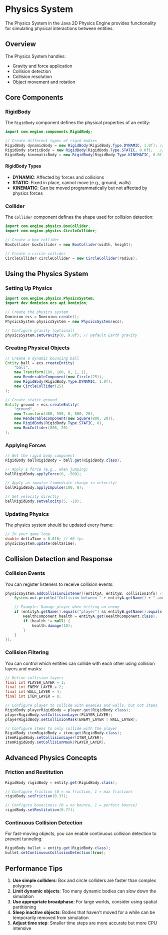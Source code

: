 # Physics System

The Physics System in the Java 2D Physics Engine provides functionality for simulating physical interactions between entities.

## Overview

The Physics System handles:
- Gravity and force application
- Collision detection
- Collision resolution
- Object movement and rotation

## Core Components

### RigidBody

The `RigidBody` component defines the physical properties of an entity:

```java
import com.engine.components.RigidBody;

// Create different types of rigid bodies
RigidBody dynamicBody = new RigidBody(RigidBody.Type.DYNAMIC, 1.0f); // Mass = 1.0
RigidBody staticBody = new RigidBody(RigidBody.Type.STATIC, 0.0f);   // Immovable
RigidBody kinematicBody = new RigidBody(RigidBody.Type.KINEMATIC, 0.0f); // Moves but ignores forces
```

#### RigidBody Types

- **DYNAMIC**: Affected by forces and collisions
- **STATIC**: Fixed in place, cannot move (e.g., ground, walls)
- **KINEMATIC**: Can be moved programmatically but not affected by physics forces

### Collider

The `Collider` component defines the shape used for collision detection:

```java
import com.engine.physics.BoxCollider;
import com.engine.physics.CircleCollider;

// Create a box collider
BoxCollider boxCollider = new BoxCollider(width, height);

// Create a circle collider
CircleCollider circleCollider = new CircleCollider(radius);
```

## Using the Physics System

### Setting Up Physics

```java
import com.engine.physics.PhysicsSystem;
import dev.dominion.ecs.api.Dominion;

// Create the physics system
Dominion ecs = Dominion.create();
PhysicsSystem physicsSystem = new PhysicsSystem(ecs);

// Configure gravity (optional)
physicsSystem.setGravity(0, 9.8f); // Default Earth gravity
```

### Creating Physical Objects

```java
// Create a dynamic bouncing ball
Entity ball = ecs.createEntity(
    "ball",
    new Transform(100, 100, 0, 1, 1),
    new RenderableComponent(new Circle(25)),
    new RigidBody(RigidBody.Type.DYNAMIC, 1.0f),
    new CircleCollider(25)
);

// Create static ground
Entity ground = ecs.createEntity(
    "ground",
    new Transform(400, 550, 0, 800, 20),
    new RenderableComponent(new Square(800, 20)),
    new RigidBody(RigidBody.Type.STATIC, 0),
    new BoxCollider(800, 20)
);
```

### Applying Forces

```java
// Get the rigid body component
RigidBody ballRigidBody = ball.get(RigidBody.class);

// Apply a force (e.g., when jumping)
ballRigidBody.applyForce(0, -500);

// Apply an impulse (immediate change in velocity)
ballRigidBody.applyImpulse(100, 0);

// Set velocity directly
ballRigidBody.setVelocity(5, -10);
```

### Updating Physics

The physics system should be updated every frame:

```java
// In your game loop
double deltaTime = 0.016; // 60 fps
physicsSystem.update(deltaTime);
```

## Collision Detection and Response

### Collision Events

You can register listeners to receive collision events:

```java
physicsSystem.addCollisionListener((entityA, entityB, collisionInfo) -> {
    System.out.println("Collision between " + entityA.getName() + " and " + entityB.getName());

    // Example: Damage player when hitting an enemy
    if (entityA.getName().equals("player") && entityB.getName().equals("enemy")) {
        HealthComponent health = entityA.get(HealthComponent.class);
        if (health != null) {
            health.damage(10);
        }
    }
});
```

### Collision Filtering

You can control which entities can collide with each other using collision layers and masks:

```java
// Define collision layers
final int PLAYER_LAYER = 1;
final int ENEMY_LAYER = 2;
final int WALL_LAYER = 4;
final int ITEM_LAYER = 8;

// Configure player to collide with enemies and walls, but not items
RigidBody playerRigidBody = player.get(RigidBody.class);
playerRigidBody.setCollisionLayer(PLAYER_LAYER);
playerRigidBody.setCollisionMask(ENEMY_LAYER | WALL_LAYER);

// Configure items to only collide with the player
RigidBody itemRigidBody = item.get(RigidBody.class);
itemRigidBody.setCollisionLayer(ITEM_LAYER);
itemRigidBody.setCollisionMask(PLAYER_LAYER);
```

## Advanced Physics Concepts

### Friction and Restitution

```java
RigidBody rigidBody = entity.get(RigidBody.class);

// Configure friction (0 = no friction, 1 = max friction)
rigidBody.setFriction(0.3f);

// Configure bounciness (0 = no bounce, 1 = perfect bounce)
rigidBody.setRestitution(0.7f);
```

### Continuous Collision Detection

For fast-moving objects, you can enable continuous collision detection to prevent tunneling:

```java
RigidBody bullet = entity.get(RigidBody.class);
bullet.setContinuousCollisionDetection(true);
```

## Performance Tips

1. **Use simple colliders**: Box and circle colliders are faster than complex polygons
2. **Limit dynamic objects**: Too many dynamic bodies can slow down the simulation
3. **Use appropriate broadphase**: For large worlds, consider using spatial partitioning
4. **Sleep inactive objects**: Bodies that haven't moved for a while can be temporarily removed from simulation
5. **Adjust time step**: Smaller time steps are more accurate but more CPU intensive
